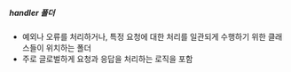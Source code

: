 ##### handler 폴더
- 예외나 오류를 처리하거나, 특정 요청에 대한 처리를 일관되게 수행하기 위한 클래스들이 위치하는 폴더
- 주로 글로벌하게 요청과 응답을 처리하는 로직을 포함